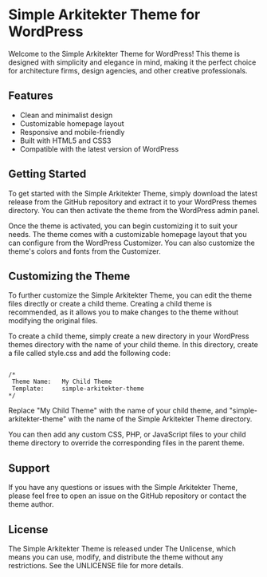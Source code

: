 # Simple Arkitekter Theme for WordPress
Welcome to the Simple Arkitekter Theme for WordPress! This theme is designed with simplicity and elegance in mind, making it the perfect choice for architecture firms, design agencies, and other creative professionals.

## Features
<ul>
    <li>Clean and minimalist design</li>
    <li>Customizable homepage layout</li>
    <li>Responsive and mobile-friendly</li>
    <li>Built with HTML5 and CSS3</li>
    <li>Compatible with the latest version of WordPress</li>
</ul>

## Getting Started
To get started with the Simple Arkitekter Theme, simply download the latest release from the GitHub repository and extract it to your WordPress themes directory. You can then activate the theme from the WordPress admin panel.

Once the theme is activated, you can begin customizing it to suit your needs. The theme comes with a customizable homepage layout that you can configure from the WordPress Customizer. You can also customize the theme's colors and fonts from the Customizer.

## Customizing the Theme
To further customize the Simple Arkitekter Theme, you can edit the theme files directly or create a child theme. Creating a child theme is recommended, as it allows you to make changes to the theme without modifying the original files.

To create a child theme, simply create a new directory in your WordPress themes directory with the name of your child theme. In this directory, create a file called style.css and add the following code:

<code>
/*
 Theme Name:   My Child Theme
 Template:     simple-arkitekter-theme
*/
</code>

Replace "My Child Theme" with the name of your child theme, and "simple-arkitekter-theme" with the name of the Simple Arkitekter Theme directory.

You can then add any custom CSS, PHP, or JavaScript files to your child theme directory to override the corresponding files in the parent theme.

## Support
If you have any questions or issues with the Simple Arkitekter Theme, please feel free to open an issue on the GitHub repository or contact the theme author.

## License
The Simple Arkitekter Theme is released under The Unlicense, which means you can use, modify, and distribute the theme without any restrictions. See the UNLICENSE file for more details.